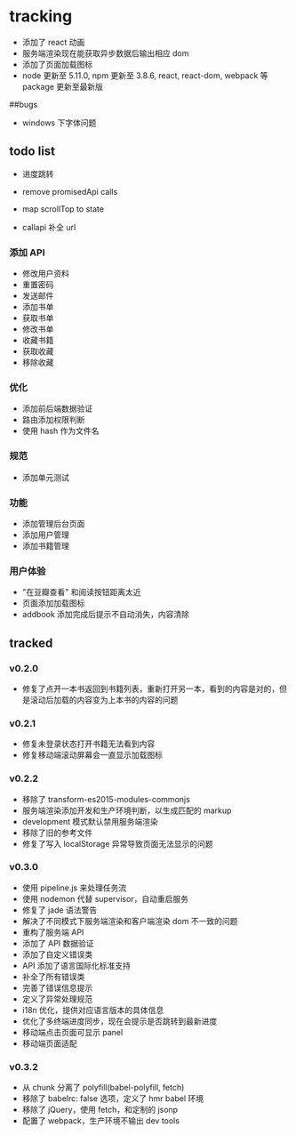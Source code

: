 # tracking
- 添加了 react 动画
- 服务端渲染现在能获取异步数据后输出相应 dom
- 添加了页面加载图标
- node 更新至 5.11.0, npm 更新至 3.8.6, react, react-dom, webpack 等 package 更新至最新版

##bugs
- windows 下字体问题

## todo list
- 进度跳转

- remove promisedApi calls
- map scrollTop to state

- callapi 补全 url


### 添加 API
- 修改用户资料
- 重置密码
- 发送邮件
- 添加书单
- 获取书单
- 修改书单
- 收藏书籍
- 获取收藏
- 移除收藏


### 优化
- 添加前后端数据验证
- 路由添加权限判断
- 使用 hash 作为文件名

### 规范
- 添加单元测试

### 功能
- 添加管理后台页面
- 添加用户管理
- 添加书籍管理

### 用户体验
- "在豆瓣查看" 和阅读按钮距离太近
- 页面添加加载图标
- addbook 添加完成后提示不自动消失，内容清除


## tracked
### v0.2.0
- 修复了点开一本书返回到书籍列表，重新打开另一本，看到的内容是对的，但是滚动后加载的内容变为上本书的内容的问题

### v0.2.1
- 修复未登录状态打开书籍无法看到内容
- 修复移动端滚动屏幕会一直显示加载图标

### v0.2.2
- 移除了 transform-es2015-modules-commonjs
- 服务端渲染添加开发和生产环境判断，以生成匹配的 markup
- development 模式默认禁用服务端渲染
- 移除了旧的参考文件
- 修复了写入 localStorage 异常导致页面无法显示的问题

### v0.3.0
- 使用 pipeline.js 来处理任务流
- 使用 nodemon 代替 supervisor，自动重启服务
- 修复了 jade 语法警告
- 解决了不同模式下服务端渲染和客户端渲染 dom 不一致的问题
- 重构了服务端 API
- 添加了 API 数据验证
- 添加了自定义错误类
- API 添加了语言国际化标准支持
- 补全了所有错误类
- 完善了错误信息提示
- 定义了异常处理规范
- i18n 优化，提供对应语言版本的具体信息
- 优化了多终端进度同步，现在会提示是否跳转到最新进度
- 移动端点击页面可显示 panel
- 移动端页面适配

### v0.3.2
- 从 chunk 分离了 polyfill(babel-polyfill, fetch)
- 移除了 babelrc: false 选项，定义了 hmr babel 环境
- 移除了 jQuery，使用 fetch，和定制的 jsonp
- 配置了 webpack，生产环境不输出 dev tools
